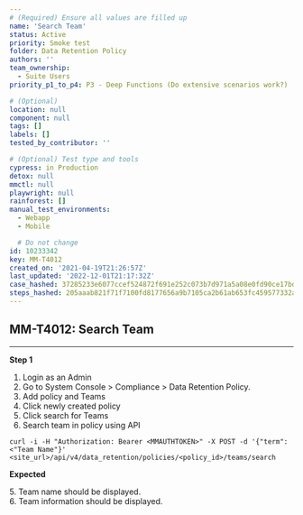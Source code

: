 ```yaml
---
# (Required) Ensure all values are filled up
name: 'Search Team'
status: Active
priority: Smoke test
folder: Data Retention Policy
authors: ''
team_ownership:
  - Suite Users
priority_p1_to_p4: P3 - Deep Functions (Do extensive scenarios work?)

# (Optional)
location: null
component: null
tags: []
labels: []
tested_by_contributor: ''

# (Optional) Test type and tools
cypress: in Production
detox: null
mmctl: null
playwright: null
rainforest: []
manual_test_environments:
  - Webapp
  - Mobile

  # Do not change
id: 10233342
key: MM-T4012
created_on: '2021-04-19T21:26:57Z'
last_updated: '2022-12-01T21:17:32Z'
case_hashed: 37285233e6077ccef524872f691e252c073b7d971a5a08e0fd90ce17bd25c84d96a721773eb296c35cc51830749569f5
steps_hashed: 205aaab821f71f7100fd8177656a9b7105ca2b61ab653fc459577332a2463962ec4a3c5f83e9a84d062e3635cfa448df
---
```


<!-- (Auto-generated) Based on frontmatter's "key" and "name" -->

## MM-T4012: Search Team

---

**Step 1**

1. Login as an Admin
2. Go to System Console > Compliance > Data Retention Policy.
3. Add policy and Teams
4. Click newly created policy
5. Click search for Teams
6. Search team in policy using API

```
curl -i -H "Authorization: Bearer <MMAUTHTOKEN>" -X POST -d '{"term":<"Team Name"}' <site_url>/api/v4/data_retention/policies/<policy_id>/teams/search
```

**Expected**

5\. Team name should be displayed.\
6\. Team information should be displayed.
